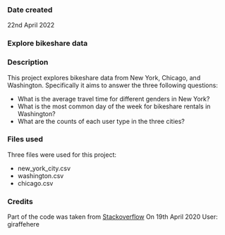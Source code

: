 ### Date created
22nd April 2022

### Explore bikeshare data

### Description
This project explores bikeshare data from New York, Chicago, and Washington.
Specifically it aims to answer the three following questions:
* What is the average travel time for different genders in New York?
* What is the most common day of the week for bikeshare rentals in Washington?
* What are the counts of each user type in the three cities?

### Files used
Three files were used for this project:
* new_york_city.csv
* washington.csv
* chicago.csv

### Credits
Part of the code was taken from [Stackoverflow](https://stackoverflow.com/questions/32618369/is-there-a-way-to-view-a-list "Title")
On 19th April 2020
User: giraffehere


